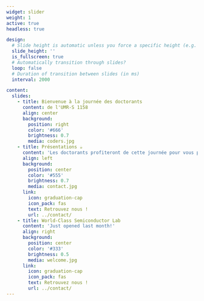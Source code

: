```yaml
---
widget: slider
weight: 1
active: true
headless: true

design:
  # Slide height is automatic unless you force a specific height (e.g. '400px')
  slide_height: ''
  is_fullscreen: true
  # Automatically transition through slides?
  loop: false
  # Duration of transition between slides (in ms)
  interval: 2000

content:
  slides:
    - title: Bienvenue à la journée des doctorants
      content: de l'UMR-S 1158
      align: center
      background:
        position: right
        color: '#666'
        brightness: 0.7
        media: coders.jpg
    - title: Présentations ☕️
      content: 'Les doctorants profiteront de cette journée pour vous présenter leur thèse et les travaux qu'ils ont réalisé'
      align: left
      background:
        position: center
        color: '#555'
        brightness: 0.7
        media: contact.jpg
      link:
        icon: graduation-cap
        icon_pack: fas
        text: Retrouvez nous !
        url: ../contact/
    - title: World-Class Semiconductor Lab
      content: 'Just opened last month!'
      align: right
      background:
        position: center
        color: '#333'
        brightness: 0.5
        media: welcome.jpg
      link:
        icon: graduation-cap
        icon_pack: fas
        text: Retrouvez nous !
        url: ../contact/
---
```

